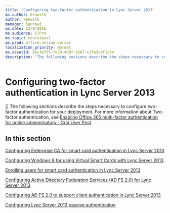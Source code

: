 ```yaml
---
title: "Configuring two-factor authentication in Lync Server 2013"
ms.author: kenwith
author: kenwith
manager: laurawi
ms.date: 12/9/2016
ms.audience: ITPro
ms.topic: concetpual
ms.prod: office-online-server
localization_priority: Normal
ms.assetid: 66cfa755-fe79-4d0f-b267-c3fa3c8f1c74
description: "The following sections describe the steps necessary to configure two-factor authentication for your deployment. For more information about Two-factor authentication, see Enabling Office 365 multi-factor authentication for online administrators - Grid User Post."
---
```


# Configuring two-factor authentication in Lync Server 2013
[]
The following sections describe the steps necessary to configure two-factor authentication for your deployment. For more information about Two-factor authentication, see [Enabling Office 365 multi-factor authentication for online administrators - Grid User Post](https://go.microsoft.com/fwlink/p/?LinkId=313332).
  
## In this section

[Configuring Enterprise CA for smart card authentication in Lync Server 2013](configuring-enterprise-ca-for-smart-card-authentication.md)
  
[Configuring Windows 8 for using Virtual Smart Cards with Lync Server 2013](configuring-windows-8-for-virtual-smart-cards.md)
  
[Enrolling users for smart card authentication in Lync Server 2013](enrolling-users-for-smart-card-authentication.md)
  
[Configuring Active Directory Federation Services (AD FS 2.0) for Lync Server 2013](configuring-active-directory-federation-services-ad-fs-2-0.md)
  
[Configuring AD FS 2.0 to support client authentication in Lync Server 2013](configuring-ad-fs-2-0-to-support-client-authentication.md)
  
[Configuring Lync Server 2013 passive authentication](configuring-lync-server-passive-authentication.md)
  

